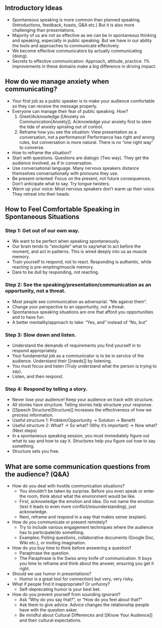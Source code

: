 ## Introductory Ideas

- Spontaneous speaking is more common than planned speaking. (Introductions, feedback, toasts, Q&A etc.) But it is also more challenging than presentations.
- Majority of us are not as effective as we can be in spontaneous thinking and speaking, especially in public speaking. But we have in our ability the tools and approaches to communicate effectively.
- We become effective communicators by actually communicating (doing).
- Secrets to effective communication: Approach, attitude, practice. 1% improvements in these domains make a big difference in driving impact.

## How do we manage anxiety when communicating?

- Your first job as a public speaker is to make your audience comfortable so they can receive the message properly.
- Everyone can manage their fear of public speaking. How?
	1. Greet/Acknowledge [[Anxiety on Communication|Anxiety]]. Acknowledge your anxiety first to stem the tide of anxiety spiraling out of control.
	2. Reframe how you see the situation: View presentation as a conversation, not a performance! Performance has right and wrong rules, but conversation is more natural. There is no “one right way” to converse.
- How to reframe the situation?
- Start with questions. Questions are dialogic (Two way). They get the audience involved, as if in conversation.
- Use conversational language. Many nervous speakers distance themselves conversationally with pronouns they use.
- Be present-oriented: Focus on the present, not future consequences. Don’t anticipate what to say. Try tongue twisters.
- Warm up your voice: Most nervous speakers don’t warm up their voice. They retreat into their heads.

## How to Feel Comfortable Speaking in Spontaneous Situations

### Step 1: Get out of our own way.

- We want to be perfect when speaking spontaneously.
- Our brain tends to “stockpile” what to say/what to act before the moment, and act in patterns. This is wired deeply into us as muscle memory.
- Train yourself to respond, not to react. Responding is authentic, while reacting is pre-empting/muscle memory.
- Dare to be dull by responding, not reacting.

### Step 2: See the speaking/presentation/communication as an opportunity, not a threat.

- Most people see communication as adversarial. “Me against them”.
- Change your perspective to an opportunity, not a threat.
- Spontaneous speaking situations are one that afford you opportunities and to have fun.
- A better mentality/approach to take: “Yes, and” instead of “No, but”

### Step 3: Slow down and listen.

- Understand the demands of requirements you find yourself in to respond appropriately.
- Your fundamental job as a communicator is to be in service of the audience. Understand their [[needs]] by listening.
- You must focus and listen (Truly understand what the person is trying to say).
- Listen, and then respond.

### Step 4: Respond by telling a story.

- Never lose your audience! Keep your audience on track with structure.
- All stories have structure. Telling stories help structure your response.
- [[Speech Structure|Structure]] increases the effectiveness of how we process information.
- Useful structure 1: Problem/Opportunity → Solution → Benefit
- Useful structure 2: What? → So what? (Why it’s important) → Now what? (Next steps)
- In a spontaneous speaking session, you must immediately figure out what to say and how to say it. Structures help you figure out how to say something.
- Structure sets you free.

## What are some communication questions from the audience? (Q&A)

- How do you deal with hostile communication situations?
	- You shouldn’t be taken by surprise. Before you even speak or enter the room, think about what the environment would be like.
	- First, acknowledge the emotion and idea. Do not name the emotion (lest it leads to even more conflict/misunderstanding), just acknowledge.
	- Next, reframe and respond in a way that makes sense (explain).
- How do you communicate or present remotely?
	- Try to include various engagement techniques where the audience has to participate/do something.
	- Examples: Polling questions, collaborative documents (Google Doc, Wiki etc.), or inviting imagination.
- How do you buy time to think before answering a question?
	- Paraphrase the question.
	- The Paraphrase is the Swiss army knife of communication. It buys you time to reframe and think about the answer, ensuring you get it right.
- Should we use humor in presentations?
	- Humor is a great tool for connection) but very, very risky.
- What if people find it inappropriate? Or unfunny?
	- Self-deprecating humor is your best bet.
- How do you prevent yourself from sounding ignorant?
	- Ask “Why do you say that?”, or “How do you feel about that?”
	- Ask them to give advice. Advice changes the relationship people have with the question asker.
	- Be mindful about Cultural Differences and [[Know Your Audience]] and their cultural expectations.